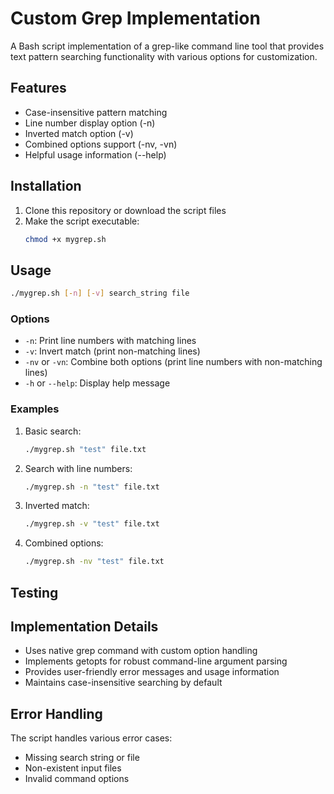 # Custom Grep Implementation

A Bash script implementation of a grep-like command line tool that provides text pattern searching functionality with various options for customization.

## Features

- Case-insensitive pattern matching
- Line number display option (-n)
- Inverted match option (-v)
- Combined options support (-nv, -vn)
- Helpful usage information (--help)

## Installation

1. Clone this repository or download the script files
2. Make the script executable:
   ```bash
   chmod +x mygrep.sh
   ```

## Usage

```bash
./mygrep.sh [-n] [-v] search_string file
```

### Options

- `-n`: Print line numbers with matching lines
- `-v`: Invert match (print non-matching lines)
- `-nv` or `-vn`: Combine both options (print line numbers with non-matching lines)
- `-h` or `--help`: Display help message

### Examples

1. Basic search:
   ```bash
   ./mygrep.sh "test" file.txt
   ```

2. Search with line numbers:
   ```bash
   ./mygrep.sh -n "test" file.txt
   ```

3. Inverted match:
   ```bash
   ./mygrep.sh -v "test" file.txt
   ```

4. Combined options:
   ```bash
   ./mygrep.sh -nv "test" file.txt
   ```

## Testing



## Implementation Details

- Uses native grep command with custom option handling
- Implements getopts for robust command-line argument parsing
- Provides user-friendly error messages and usage information
- Maintains case-insensitive searching by default

## Error Handling

The script handles various error cases:
- Missing search string or file
- Non-existent input files
- Invalid command options
